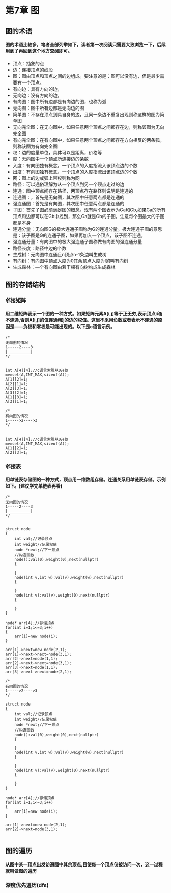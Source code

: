 # 第7章 图
## 图的术语
#### 图的术语比较多，笔者全部列举如下，读者第一次阅读只需要大致浏览一下，后续用到了再回到这个地方查阅即可。
- 顶点：抽象的点
- 边：连接顶点的线段
- 图：图由顶点和顶点之间的边组成。要注意的是：图可以没有边，但是最少需要有一个顶点。
- 有向边：具有方向的边，
- 无向边：没有方向的边，
- 有向图：图中所有边都是有向边的图，也称为弧
- 无向图：图中所有边都是无向边的图
- 简单图：不存在顶点到具自身的边，且同一条边不重复出现则称这样的图为简单图
- 无向完全图：在无向图中，如果任意两个顶点之间都存在边，则称该图为无向完全图
- 有向完全图：在有向图中，如果任意两个顶点之间都存在方向相反的两条弧，则称该图为有向完全图
- 权：边的度量单位，具体可以是距离，价格等
- 度：无向图中一个顶点所连接边的条数
- 入度：有向图独有概念，一个顶点的入度指流入该顶点边的个数
- 出度：有向图独有概念，一个顶点的入度指流出该顶点边的个数
- 网：图上的边或弧上带权则称为网
- 路径：可以通俗理解为从一个顶点到另一个顶点走过的边
- 连通：图中顶点间存在路径，两顶点存在路径则说明是连通的
- 连通图：，首先是无向图，其次图中任意两点都是连通的
- 强连通图：首先是有向图，其次图中任意两点都是连通的
- 子图：首先子图必须满足图的概念。现有两个图表示为Ga和Gb,如果Ga的所有顶点和边都可以在Gb中找到，那么Ga就是Gb的子图。注意每个图最大的子图都是本身
- 连通分量：无向图G的极大连通子图称为G的连通分量。极大连通子图的意思是：该子图是G的连通子图，如果再加入一个顶点，该子图不连通。
- 强连通分量：有向图中的极大强连通子图称做有向图的强连通分量
- 路径长度：路径中边的个数
- 生成树：无向图中连通且n顶点n-1条边叫生成树
- 有向树：有向图中顶点入度为0其余顶点入度为l的叫有向树
- 生成森林：—个有向图由若干棵有向树构成生成森林
## 图的存储结构
### 邻接矩阵
#### 用二维矩阵表示一个图的一种方式。如果矩阵元素A[i,j]等于正无穷,表示顶点i和j不连通,否则A[i,j]的值连通i和j的边的权值。这里不采用负数或者表示不连通的原因是——负权和零权是可能出现的。以下是c语言示例。

```
/*
无向图的情况
1-----2----3
|__________|
*/


int A[4][4];//c语言索引从0开始
memset(A,INT_MAX,sizeof(A));
A[1][2]=1;
A[2][1]=1;
A[2][3]=1;
A[3][2]=1;
A[1][3]=1;
A[3][1]=1;
```

```
/*
有向图的情况
1----->2---->3
*/


int A[4][4];//c语言索引从0开始
memset(A,INT_MAX,sizeof(A));
A[1][2]=1;
A[2][3]=1;
```
### 邻接表
#### 用单链表存储图的一种方式，顶点用一维数组存储。连通关系用单链表存储。示例如下。(建议学完单链表再看)

```
/*
无向图的情况
1-----2----3
|__________|
*/


struct node
{
    int val;//记录顶点
    int weight//记录权值
    node *next;//下一顶点
    //构造函数
    node():val(0),weight(0),next(nullptr)
    {

    }
    node(int v,int w):val(v),weight(w),next(nullptr)
    {

    }
    node(int v):val(v),weight(0),next(nullptr)
    {

    }
}

node* arr[4];//存储顶点
for(int i=1;i<=3;i++)
{
    arr[i]=new node(i);
}

arr[1]->next=new node(2,1);
arr[1]->next->next=node(3,1);
arr[2]->next=node(1,1);
arr[2]->next->next=node(3,1);
arr[3]->next=node(1,1);
arr[3]->next->next=node(2,1);
```

```
/*
有向图的情况
1----->2---->3
*/

struct node
{
    int val;//记录顶点
    int weight//记录权值
    node *next;//下一顶点
    //构造函数
    node():val(0),weight(0),next(nullptr)
    {

    }
    node(int v,int w):val(v),weight(w),next(nullptr)
    {

    }
    node(int v):val(v),weight(0),next(nullptr)
    {

    }
}

node* arr[4];//存储顶点
for(int i=1;i<=3;i++)
{
    arr[i]=new node(i);
}

arr[1]->next=new node(2,1);
arr[2]->next=node(3,1);


```

## 图的遍历
#### 从图中某一顶点出发访遍图中其余顶点,目使每一个顶点仅被访问一次，这一过程就叫做图的遍历

### 深度优先遍历(dfs)
#### 
